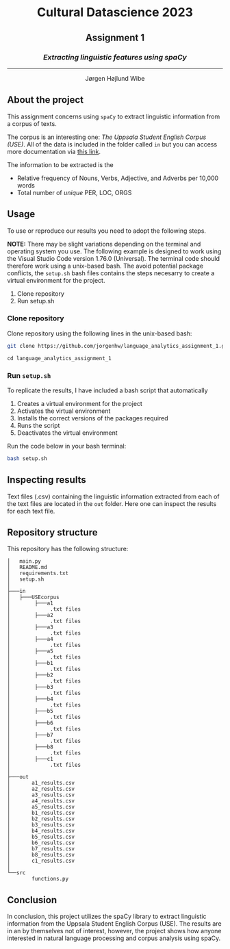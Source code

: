 <!-- PROJECT LOGO -->
<br />
<p align="center">
  <h1 align="center">Cultural Datascience 2023</h1> 
  <h2 align="center">Assignment 1 </h2> 
  <h3 align="center"><i>Extracting linguistic features using spaCy</i></h3><hr>



  <p align="center">
    Jørgen Højlund Wibe
  </p>
</p>

<!-- ABOUT THIS ASSIGNMENT -->
## About the project
This assignment concerns using ```spaCy``` to extract linguistic information from a corpus of texts.

The corpus is an interesting one: *The Uppsala Student English Corpus (USE)*. All of the data is included in the folder called ```in``` but you can access more documentation via [this link](https://ota.bodleian.ox.ac.uk/repository/xmlui/handle/20.500.12024/2457).

The information to be extracted is the

* Relative frequency of Nouns, Verbs, Adjective, and Adverbs per 10,000 words
* Total number of *unique* PER, LOC, ORGS

## Usage
To use or reproduce our results you need to adopt the following steps.

**NOTE:** There may be slight variations depending on the terminal and operating system you use. The following example is designed to work using the Visual Studio Code version 1.76.0 (Universal). The terminal code should therefore work using a unix-based bash. The avoid potential package conflicts, the ```setup.sh``` bash files contains the steps necesarry to create a virtual environment for the project.

1. Clone repository
2. Run setup.sh

### Clone repository

Clone repository using the following lines in the unix-based bash:

```bash
git clone https://github.com/jorgenhw/language_analytics_assignment_1.git
```
```
cd language_analytics_assignment_1
```
### Run ```setup.sh```

To replicate the results, I have included a bash script that automatically 

1. Creates a virtual environment for the project
2. Activates the virtual environment
3. Installs the correct versions of the packages required
4. Runs the script
5. Deactivates the virtual environment

Run the code below in your bash terminal:

```bash
bash setup.sh
```

## Inspecting results
Text files (.csv) containing the linguistic information extracted from each of the text files are located in the ```out``` folder. Here one can inspect the results for each text file.

<!-- REPOSITORY STRUCTURE -->
## Repository structure
This repository has the following structure:
```
│   main.py
│   README.md
│   requirements.txt
│   setup.sh
│
├───in
│   ├───USEcorpus   
│        ├───a1
│             .txt files
│        ├───a2
│             .txt files
│        ├───a3
│             .txt files
│        ├───a4
│             .txt files
│        ├───a5
│             .txt files
│        ├───b1
│             .txt files
│        ├───b2
│             .txt files
│        ├───b3
│             .txt files
│        ├───b4
│             .txt files
│        ├───b5
│             .txt files
│        ├───b6
│             .txt files
│        ├───b7
│             .txt files
│        ├───b8
│             .txt files
│        ├───c1
│             .txt files
│
├───out
│       a1_results.csv
│       a2_results.csv
│       a3_results.csv
│       a4_results.csv
│       a5_results.csv
│       b1_results.csv
│       b2_results.csv
│       b3_results.csv
│       b4_results.csv
│       b5_results.csv
│       b6_results.csv
│       b7_results.csv
│       b8_results.csv
│       c1_results.csv
│
└──src
        functions.py
```

<!-- REPOSITORY STRUCTURE -->
## Conclusion
In conclusion, this project utilizes the spaCy library to extract linguistic information from the Uppsala Student English Corpus (USE). The results are in an by themselves not of interest, however, the project shows how anyone interested in natural language processing and corpus analysis using spaCy.